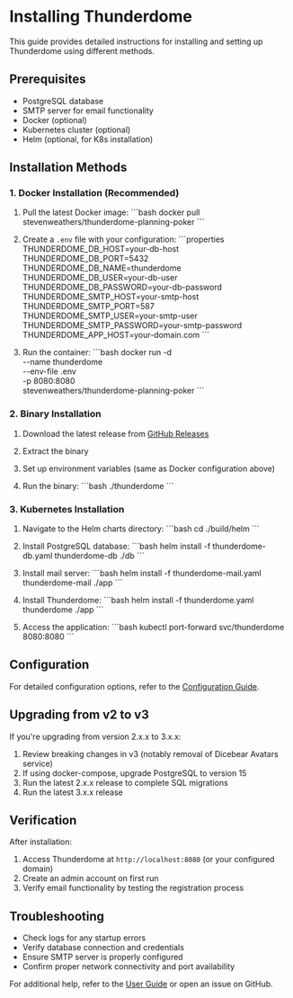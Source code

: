 # Installing Thunderdome

This guide provides detailed instructions for installing and setting up Thunderdome using different methods.

## Prerequisites

- PostgreSQL database
- SMTP server for email functionality
- Docker (optional)
- Kubernetes cluster (optional)
- Helm (optional, for K8s installation)

## Installation Methods

### 1. Docker Installation (Recommended)

1. Pull the latest Docker image:
   \```bash
docker pull stevenweathers/thunderdome-planning-poker
\```

2. Create a `.env` file with your configuration:
   \```properties
THUNDERDOME_DB_HOST=your-db-host
THUNDERDOME_DB_PORT=5432
THUNDERDOME_DB_NAME=thunderdome
THUNDERDOME_DB_USER=your-db-user
THUNDERDOME_DB_PASSWORD=your-db-password
THUNDERDOME_SMTP_HOST=your-smtp-host
THUNDERDOME_SMTP_PORT=587
THUNDERDOME_SMTP_USER=your-smtp-user
THUNDERDOME_SMTP_PASSWORD=your-smtp-password
THUNDERDOME_APP_HOST=your-domain.com
\```

3. Run the container:
   \```bash
docker run -d \
  --name thunderdome \
  --env-file .env \
  -p 8080:8080 \
  stevenweathers/thunderdome-planning-poker
\```

### 2. Binary Installation

1. Download the latest release from [GitHub Releases](https://github.com/StevenWeathers/thunderdome-planning-poker/releases/latest)

2. Extract the binary

3. Set up environment variables (same as Docker configuration above)

4. Run the binary:
   \```bash
./thunderdome
\```

### 3. Kubernetes Installation

1. Navigate to the Helm charts directory:
   \```bash
cd ./build/helm
\```

2. Install PostgreSQL database:
   \```bash
helm install -f thunderdome-db.yaml thunderdome-db ./db
\```

3. Install mail server:
   \```bash
helm install -f thunderdome-mail.yaml thunderdome-mail ./app
\```

4. Install Thunderdome:
   \```bash
helm install -f thunderdome.yaml thunderdome ./app
\```

5. Access the application:
   \```bash
kubectl port-forward svc/thunderdome 8080:8080
\```

## Configuration

For detailed configuration options, refer to the [Configuration Guide](CONFIGURATION.md).

## Upgrading from v2 to v3

If you're upgrading from version 2.x.x to 3.x.x:

1. Review breaking changes in v3 (notably removal of Dicebear Avatars service)
2. If using docker-compose, upgrade PostgreSQL to version 15
3. Run the latest 2.x.x release to complete SQL migrations
4. Run the latest 3.x.x release

## Verification

After installation:

1. Access Thunderdome at `http://localhost:8080` (or your configured domain)
2. Create an admin account on first run
3. Verify email functionality by testing the registration process

## Troubleshooting

- Check logs for any startup errors
- Verify database connection and credentials
- Ensure SMTP server is properly configured
- Confirm proper network connectivity and port availability

For additional help, refer to the [User Guide](GUIDE.md) or open an issue on GitHub.